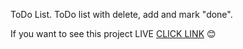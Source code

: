 ToDo List.
ToDo list with delete, add and mark "done".

If you want to see this project LIVE <a href="https://patrycjazadrozna.github.io/todo-list/">CLICK LINK</a> :blush:

